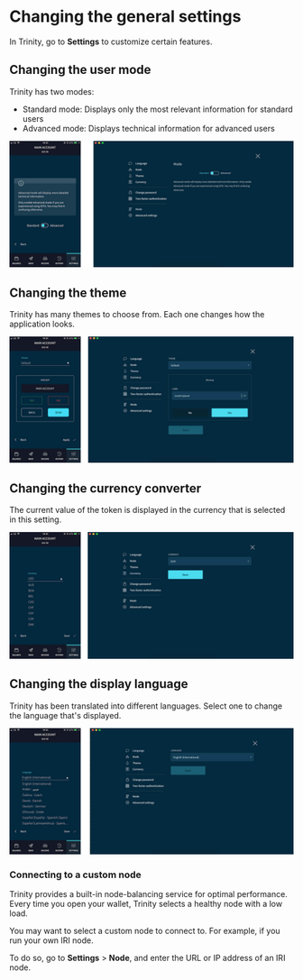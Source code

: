 # Changing the general settings

In Trinity, go to **Settings** to customize certain features. 

## Changing the user mode

Trinity has two modes:
* Standard mode: Displays only the most relevant information for standard users
* Advanced mode: Displays technical information for advanced users

![photo of modes](../mode.jpg)

## Changing the theme

Trinity has many themes to choose from. Each one changes how the application looks. 

![photo of themes](../theme.jpg)

## Changing the currency converter

The current value of the token is displayed in the currency that is selected in this setting.

![photo of currencies](../currency.jpg)

## Changing the display language

Trinity has been translated into different languages. Select one to change the language that's displayed.

![photo of languages](../language.jpg)

### Connecting to a custom node

Trinity provides a built-in node-balancing service for optimal performance. Every time you open your wallet, Trinity selects a healthy node with a low load.

You may want to select a custom node to connect to. For example, if you run your own IRI node.

To do so, go to **Settings** > **Node**, and enter the URL or IP address of an IRI node.
